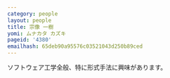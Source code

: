 ```yaml
---
category: people
layout: people
title: 宗像 一樹
yomi: ムナカタ カズキ
pageid: '4380'
emailhash: 65deb90a95576c03521043d250b89ced
---
```

ソフトウェア工学全般、特に形式手法に興味があります。